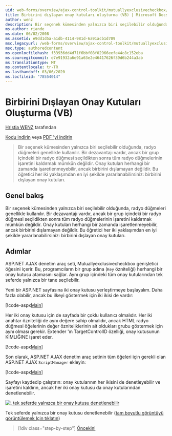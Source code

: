 ```yaml
---
uid: web-forms/overview/ajax-control-toolkit/mutuallyexclusivecheckbox/creating-mutually-exclusive-checkboxes-vb
title: Birbirini dışlayan onay kutuları oluşturma (VB) | Microsoft Docs
author: wenz
description: Bir seçenek kümesinden yalnızca biri seçilebilir olduğunda, radyo düğmeleri genellikle kullanılır. Bir dezavantajı vardır, ancak bir grup içindeki bir radyo düğmesi seçildikten sonra,...
ms.author: riande
ms.date: 06/02/2008
ms.assetid: e9dd1d5a-a1db-4114-981d-6a91acb1d709
msc.legacyurl: /web-forms/overview/ajax-control-toolkit/mutuallyexclusivecheckbox/creating-mutually-exclusive-checkboxes-vb
msc.type: authoredcontent
ms.openlocfilehash: f33936dd4d71f6bbf08f02966eefe44c8c152eba
ms.sourcegitcommit: e7e91932a6e91a63e2e46417626f39d6b244a3ab
ms.translationtype: MT
ms.contentlocale: tr-TR
ms.lasthandoff: 03/06/2020
ms.locfileid: "78554014"
---
```

# <a name="creating-mutually-exclusive-checkboxes-vb"></a>Birbirini Dışlayan Onay Kutuları Oluşturma (VB)

[Hristia WENZ](https://github.com/wenz) tarafından

[Kodu indirin](https://download.microsoft.com/download/9/3/f/93f8daea-bebd-4821-833b-95205389c7d0/MutuallyExclusiveCheckBox0.vb.zip) veya [PDF 'yi indirin](https://download.microsoft.com/download/b/6/a/b6ae89ee-df69-4c87-9bfb-ad1eb2b23373/mutuallyexclusivecheckbox0VB.pdf)

> Bir seçenek kümesinden yalnızca biri seçilebilir olduğunda, radyo düğmeleri genellikle kullanılır. Bir dezavantajı vardır, ancak bir grup içindeki bir radyo düğmesi seçildikten sonra tüm radyo düğmelerinin işaretini kaldırmak mümkün değildir. Onay kutuları herhangi bir zamanda işaretlenmeyebilir, ancak birbirini dışlamayan değildir. Bu öğretici her iki yaklaşımdan en iyi şekilde yararlanabilirsiniz: birbirini dışlayan onay kutuları.

## <a name="overview"></a>Genel bakış

Bir seçenek kümesinden yalnızca biri seçilebilir olduğunda, radyo düğmeleri genellikle kullanılır. Bir dezavantajı vardır, ancak bir grup içindeki bir radyo düğmesi seçildikten sonra tüm radyo düğmelerinin işaretini kaldırmak mümkün değildir. Onay kutuları herhangi bir zamanda işaretlenmeyebilir, ancak birbirini dışlamayan değildir. Bu öğretici her iki yaklaşımdan en iyi şekilde yararlanabilirsiniz: birbirini dışlayan onay kutuları.

## <a name="steps"></a>Adımlar

ASP.NET AJAX denetim araç seti, Muluallyexclusivecheckbox genişletici öğesini içerir. Bu, programcıların bir grup adına (`Key` özniteliği) herhangi bir onay kutusu atamasını sağlar. Aynı grup içindeki tüm onay kutularından tek seferde yalnızca bir tane seçilebilir.

Yeni bir ASP.NET sayfasına iki onay kutusu yerleştirmeye başlayalım. Daha fazla olabilir, ancak bu ilkeyi göstermek için iki ikisi de vardır:

[!code-aspx[Main](creating-mutually-exclusive-checkboxes-vb/samples/sample1.aspx)]

Her iki onay kutusu için de sayfada bir çoklu kullanıcı olmalıdır. Her iki anahtar özniteliği de aynı değere sahip olmalıdır, ancak HTML radyo düğmesi öğelerinin değer özniteliklerinin ait oldukları grubu göstermek için aynı olması gerekir. Extender 'ın TargetControlID özelliği, onay kutusunun KIMLIĞINE işaret eder.

[!code-aspx[Main](creating-mutually-exclusive-checkboxes-vb/samples/sample2.aspx)]

Son olarak, ASP.NET AJAX denetim araç setinin tüm öğeleri için gerekli olan ASP.NET AJAX `ScriptManager` ekleyin:

[!code-aspx[Main](creating-mutually-exclusive-checkboxes-vb/samples/sample3.aspx)]

Sayfayı kaydedip çalıştırın: onay kutularının her ikisini de denetleyebilir ve işaretini kaldırın, ancak her iki onay kutusu da onay kutularından denetlenebilir.

[![, tek seferde yalnızca bir onay kutusu denetlenebilir](creating-mutually-exclusive-checkboxes-vb/_static/image2.png)](creating-mutually-exclusive-checkboxes-vb/_static/image1.png)

Tek seferde yalnızca bir onay kutusu denetlenebilir ([tam boyutlu görüntüyü görüntülemek Için tıklatın](creating-mutually-exclusive-checkboxes-vb/_static/image3.png))

> [!div class="step-by-step"]
> [Öncekini](creating-mutually-exclusive-checkboxes-cs.md)
